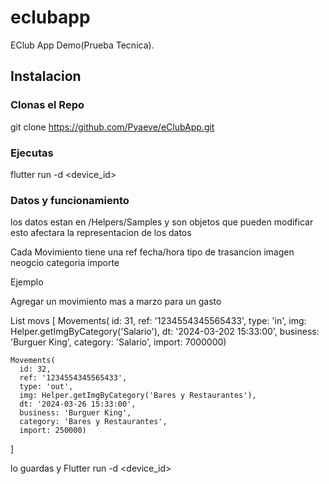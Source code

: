 # eclubapp

EClub App Demo(Prueba Tecnica).

## Instalacion

### Clonas el Repo
git clone https://github.com/Pyaeve/eClubApp.git

### Ejecutas

flutter run -d <device_id>


### Datos y funcionamiento

los datos estan en /Helpers/Samples y son objetos que pueden modificar esto afectara la representacion de los datos

Cada Movimiento tiene una 
    ref 
    fecha/hora 
    tipo de trasancion
    imagen
    neogcio
    categoria
    importe

Ejemplo

Agregar un movimiento mas a marzo para un gasto

List<Movements> movs [
    Movements(
      id: 31,
      ref: '1234554345565433',
      type: 'in', 
      img: Helper.getImgByCategory('Salario'),
      dt: '2024-03-202 15:33:00',
      business: 'Burguer King',
      category: 'Salario',
      import: 7000000)

    Movements(
      id: 32,
      ref: '1234554345565433',
      type: 'out',  
      img: Helper.getImgByCategory('Bares y Restaurantes'),
      dt: '2024-03-26 15:33:00',
      business: 'Burguer King',
      category: 'Bares y Restaurantes',
      import: 250000)


]

lo guardas y Flutter run -d <device_id>
